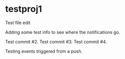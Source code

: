 # testproj1

Test file edit

Adding some test info to see where the notifications go.

Test commit #2.
Test commit #3.
Test commit #4.

Testing events triggered from a push.
